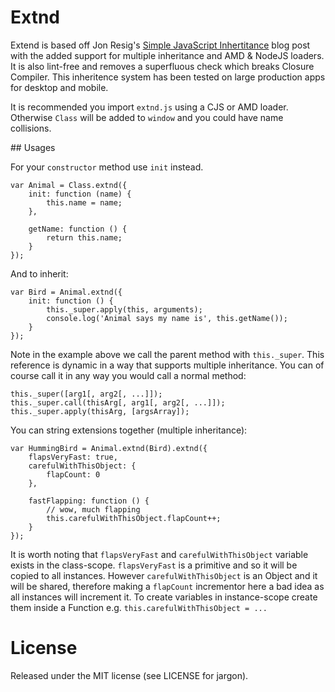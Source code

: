# Extnd

Extend is based off Jon Resig's [Simple JavaScript Inhertitance](http://ejohn.org/blog/simple-javascript-inheritance/)  blog post with the added support for multiple inheritance and AMD & NodeJS loaders. It is also lint-free and removes a superfluous check which breaks Closure Compiler. This inheritence system has been tested on large production apps for desktop and mobile.

It is recommended you import `extnd.js` using a CJS or AMD loader. Otherwise `Class` will be added to `window` and you could have name collisions.

## Usages

For your `constructor` method use `init` instead.

	var Animal = Class.extnd({
		init: function (name) {
			this.name = name;
		},

		getName: function () {
			return this.name;
		}
	});

And to inherit:

	var Bird = Animal.extnd({
		init: function () {
			this._super.apply(this, arguments);
			console.log('Animal says my name is', this.getName());
		}
	});
	
Note in the example above we call the parent method with `this._super`. This reference is dynamic in a way that supports multiple inheritance. You can of course call it in any way you would call a normal method:

	this._super([arg1[, arg2[, ...]]);
	this._super.call(thisArg[, arg1[, arg2[, ...]]);
	this._super.apply(thisArg, [argsArray]);

You can string extensions together (multiple inheritance):

	var HummingBird = Animal.extnd(Bird).extnd({
		flapsVeryFast: true,
		carefulWithThisObject: {
			flapCount: 0
		},

		fastFlapping: function () {
			// wow, much flapping
			this.carefulWithThisObject.flapCount++;
		}
	});

It is worth noting that `flapsVeryFast` and `carefulWithThisObject` variable exists in the class-scope. `flapsVeryFast` is a primitive and so it will be copied to all instances. However `carefulWithThisObject` is an Object and it will be shared, therefore making a `flapCount` incrementor here a bad idea as all instances will increment it. To create variables in instance-scope create them inside a Function e.g. `this.carefulWithThisObject = ...`

# License

Released under the MIT license (see LICENSE for jargon).
